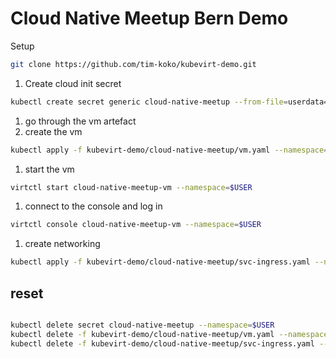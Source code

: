 # Cloud Native Meetup Bern Demo

Setup
```sh
git clone https://github.com/tim-koko/kubevirt-demo.git
```

1. Create cloud init secret

```sh
kubectl create secret generic cloud-native-meetup --from-file=userdata=kubevirt-demo/cloud-native-meetup/cloudinit-userdata-2.yaml --namespace=$USER
```

1. go through the vm artefact
1. create the vm

```sh
kubectl apply -f kubevirt-demo/cloud-native-meetup/vm.yaml --namespace=$USER
```

1. start the vm

```sh
virtctl start cloud-native-meetup-vm --namespace=$USER
```

1. connect to the console and log in

```sh
virtctl console cloud-native-meetup-vm --namespace=$USER
```

1. create networking

```sh
kubectl apply -f kubevirt-demo/cloud-native-meetup/svc-ingress.yaml --namespace=$USER
```



## reset

```sh

kubectl delete secret cloud-native-meetup --namespace=$USER
kubectl delete -f kubevirt-demo/cloud-native-meetup/vm.yaml --namespace=$USER
kubectl delete -f kubevirt-demo/cloud-native-meetup/svc-ingress.yaml --namespace=$USER
```
